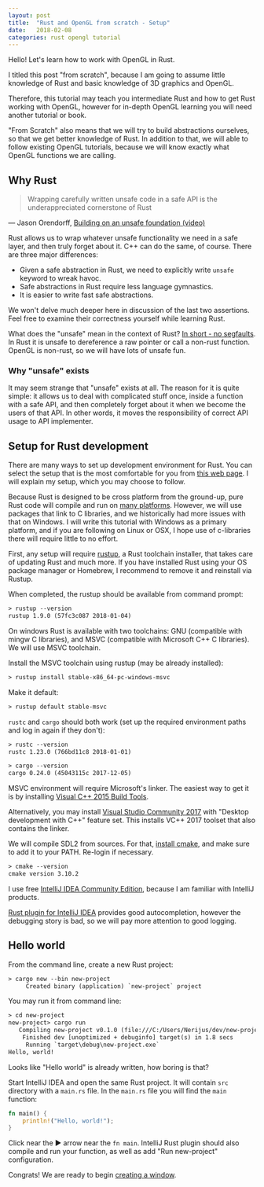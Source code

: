 ```yaml
---
layout: post
title:  "Rust and OpenGL from scratch - Setup"
date:   2018-02-08
categories: rust opengl tutorial
---
```


Hello! Let's learn how to work with OpenGL in Rust.

I titled this post "from scratch", because I am going to assume little
knowledge of Rust and basic knowledge of 3D graphics and OpenGL.

Therefore, this tutorial may teach you intermediate Rust and how to get Rust working
with OpenGL, however for in-depth OpenGL learning you will need another tutorial or book.

"From Scratch" also means that we will try to build abstractions ourselves,
so that we get better knowledge of Rust. In addition to that, we will
able to follow existing OpenGL tutorials, because we will know exactly what
OpenGL functions we are calling.

## Why Rust

> Wrapping carefully written unsafe code in a safe API is the underappreciated cornerstone of Rust

— Jason Orendorff, [Building on an unsafe foundation (video)](https://youtu.be/rTo2u13lVcQ)

Rust allows us to wrap whatever unsafe functionality we
need in a safe layer, and then truly forget about it. C++ can do the same, of course. 
There are three major differences:

- Given a safe abstraction in Rust, we need to explicitly write `unsafe` keyword to wreak havoc.
- Safe abstractions in Rust require less language gymnastics.
- It is easier to write fast safe abstractions.

We won't delve much deeper here in discussion of the last two assertions. Feel
free to examine their correctness yourself while learning Rust.

What does the "unsafe" mean in the context of Rust? [In short - no segfaults](https://doc.rust-lang.org/book/second-edition/ch19-01-unsafe-rust.html).
In Rust it is unsafe to dereference a raw pointer or call a non-rust function.
OpenGL is non-rust, so we will have lots of unsafe fun.

### Why "unsafe" exists

It may seem strange that "unsafe" exists at all. The reason for it is quite simple:
it allows us to deal with complicated stuff once, inside a function with a safe API,
and then completely forget about it when we become the users of that API. In other
words, it moves the responsibility of correct API usage to API implementer.

## Setup for Rust development

There are many ways to set up development environment for Rust. You can select
the setup that is the most comfortable for you from [this web page](https://forge.rust-lang.org/platform-support.html).
I will explain my setup, which you may choose to follow.

Because Rust is designed to
be cross platform from the ground-up, pure Rust code will compile and run on
 [many platforms](https://forge.rust-lang.org/platform-support.html). However, we
will use packages that link to C libraries, and we historically had more issues with that on Windows.
I will write this tutorial with Windows as a primary platform, and if
you are following on Linux or OSX, I hope use of c-libraries there will require little to no effort.

First, any setup will require [rustup](https://www.rustup.rs/), a Rust toolchain installer,
that takes care of updating Rust and much more. If you have installed Rust using your OS package
manager or Homebrew, I recommend to remove it and reinstall via Rustup.

When completed, the rustup should be available from command prompt:

```txt
> rustup --version
rustup 1.9.0 (57fc3c087 2018-01-04)
```

On windows Rust is available with two toolchains: GNU (compatible with mingw C libraries), and 
MSVC (compatible with Microsoft C++ C libraries). We will use MSVC toolchain.

Install the MSVC toolchain using rustup (may be already installed):

```txt
> rustup install stable-x86_64-pc-windows-msvc
``` 

Make it default:

```txt
> rustup default stable-msvc
```

`rustc` and `cargo` should both work (set up the required environment paths and log in again if they don't):

```txt
> rustc --version
rustc 1.23.0 (766bd11c8 2018-01-01)
```

```txt
> cargo --version
cargo 0.24.0 (45043115c 2017-12-05)
```

MSVC environment will require Microsoft's linker. The easiest way to get it is by installing 
[Visual C++ 2015 Build Tools](http://landinghub.visualstudio.com/visual-cpp-build-tools).

Alternatively, you may install [Visual Studio Community 2017](https://www.visualstudio.com/vs/community/)
with "Desktop development with C++" feature set.
This installs VC++ 2017 toolset that also contains the linker.

We will compile SDL2 from sources. For that, [install cmake](https://cmake.org/download/), 
and make sure to add it to your PATH. Re-login
if necessary.

```txt
> cmake --version
cmake version 3.10.2
```

I use free [IntelliJ IDEA Community Edition](https://www.jetbrains.com/idea/download/), because
I am familiar with IntelliJ products.

[Rust plugin for IntelliJ IDEA](https://intellij-rust.github.io/)
provides good autocompletion, however the debugging story is bad, so we will pay
more attention to good logging.

## Hello world
 
From the command line, create a new Rust project:

```txt
> cargo new --bin new-project
     Created binary (application) `new-project` project
```

You may run it from command line:

```txt
> cd new-project
new-project> cargo run
   Compiling new-project v0.1.0 (file:///C:/Users/Nerijus/dev/new-project)
    Finished dev [unoptimized + debuginfo] target(s) in 1.8 secs
     Running `target\debug\new-project.exe`
Hello, world!
```

Looks like "Hello world" is already written, how boring is that?

Start IntelliJ IDEA and open the same Rust project. It will contain
`src` directory with a `main.rs` file. In the `main.rs` file you will find 
the `main` function:

```rust
fn main() {
    println!("Hello, world!");
}
```

Click near the ▶ arrow near the `fn main`. IntelliJ Rust plugin should also
compile and run your function, as well as add "Run new-project" configuration.

Congrats! We are ready to begin 
[creating a window](/rust/opengl/tutorial/2018/02/08/opengl-in-rust-from-scratch-01-window.html).